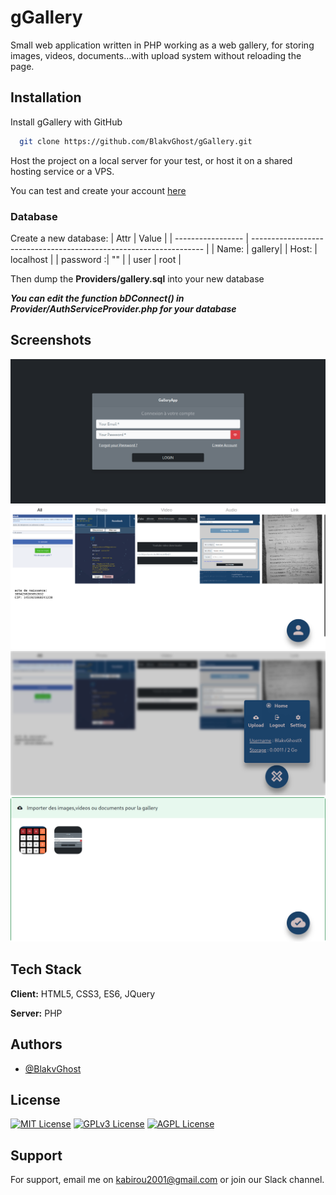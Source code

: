 # gGallery

Small web application written in PHP working as a web gallery, for storing images, videos, documents...with upload system without reloading the page.

## Installation

Install gGallery with GitHub

```bash
  git clone https://github.com/BlakvGhost/gGallery.git
```

Host the project on a local server for your test, or host it on a shared hosting service or a VPS.

You can test and create your account [here](https://g-gallery-app.000webhostapp.com)

### Database

  Create a new database:
  | Attr             | Value                                                                |
| ----------------- | ------------------------------------------------------------------ |
| Name: | gallery|
| Host: | localhost |
| password :| "" |
| user | root |

Then dump the **Providers/gallery.sql** into your new database

***You can edit the function bDConnect() in Provider/AuthServiceProvider.php for your database***

## Screenshots

![App Login Screenshot](screenshot-login.png)
![App Home Screenshot](screenshot-home.png)
![App User Screenshot](screenshot-user.png)
![App Dropzone Screenshot](screenshot-dropzone.png)

## Tech Stack

**Client:** HTML5, CSS3, ES6, JQuery

**Server:** PHP

## Authors

- [@BlakvGhost](https://github.com/BlakvGhost)

## License

[![MIT License](https://img.shields.io/badge/License-MIT-green.svg)](https://choosealicense.com/licenses/mit/)
[![GPLv3 License](https://img.shields.io/badge/License-GPL%20v3-yellow.svg)](https://opensource.org/licenses/)
[![AGPL License](https://img.shields.io/badge/license-AGPL-blue.svg)](http://www.gnu.org/licenses/agpl-3.0)

## Support

For support, email me on kabirou2001@gmail.com or join our Slack channel.
